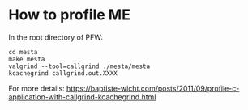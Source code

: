 # How to profile ME

In the root directory of PFW:

```
cd mesta
make mesta
valgrind --tool=callgrind ./mesta/mesta
kcachegrind callgrind.out.XXXX
```

For more details:
https://baptiste-wicht.com/posts/2011/09/profile-c-application-with-callgrind-kcachegrind.html
